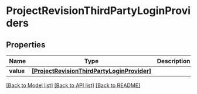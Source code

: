 # ProjectRevisionThirdPartyLoginProviders


## Properties
Name | Type | Description | Notes
------------ | ------------- | ------------- | -------------
**value** | [**[ProjectRevisionThirdPartyLoginProvider]**](ProjectRevisionThirdPartyLoginProvider.md) |  | 

[[Back to Model list]](../README.md#documentation-for-models) [[Back to API list]](../README.md#documentation-for-api-endpoints) [[Back to README]](../README.md)


